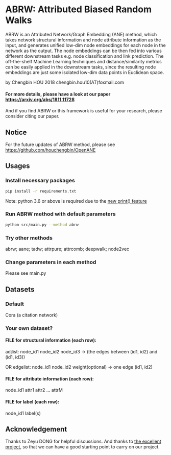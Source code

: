 # ABRW: Attributed Biased Random Walks
ABRW is an Attributed Network/Graph Embedding (ANE) method, which takes network structural information and node attribute information as the input, and generates unified low-dim node embeddings for each node in the network as the output. The node embeddings can be then fed into various different downstream tasks e.g. node classification and link prediction. The off-the-shelf Machine Learning techniques and distance/similarity metrics can be easily applied in the downstream tasks, since the resulting node embeddings are just some isolated low-dim data points in Euclidean space.

by Chengbin HOU 2018 chengbin.hou10(AT)foxmail.com

#### For more details, please have a look at our paper https://arxiv.org/abs/1811.11728 
And if you find ABRW or this framework is useful for your research, please consider citing our paper.

## Notice
For the future updates of ABRW method, please see https://github.com/houchengbin/OpenANE

## Usages
### Install necessary packages
```bash
pip install -r requirements.txt
```
Note: python 3.6 or above is required due to the [new print() feature](https://docs.python.org/3.6/reference/lexical_analysis.html#f-strings)
### Run ABRW method with default parameters
```bash
python src/main.py --method abrw
```
### Try other methods
abrw; aane; tadw; attrpure; attrcomb; deepwalk; node2vec
### Change parameters in each method
Please see main.py

## Datasets
### Default
Cora (a citation network)
### Your own dataset?
#### FILE for structural information (each row):
adjlist: node_id1 node_id2 node_id3 -> (the edges between (id1, id2) and (id1, id3)) 

OR edgelist: node_id1 node_id2 weight(optional) -> one edge (id1, id2)
#### FILE for attribute information (each row):
node_id1 attr1 attr2 ... attrM

#### FILE for label (each row):
node_id1 label(s)

## Acknowledgement
Thanks to Zeyu DONG for helpful discussions. And thanks to [the excellent project](https://github.com/thunlp/OpenNE), so that we can have a good starting point to carry on our project.
